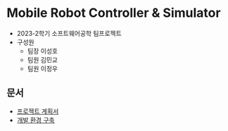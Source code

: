 # Mobile Robot Controller & Simulator

- 2023-2학기 소프트웨어공학 팀프로젝트
- 구성원
  - 팀장 이성호
  - 팀원 김민교
  - 팀원 이정우

## 문서

- [프로젝트 계획서](./docs/project-plan.pdf)
- [개발 환경 구축](./docs/build-environment.md)
